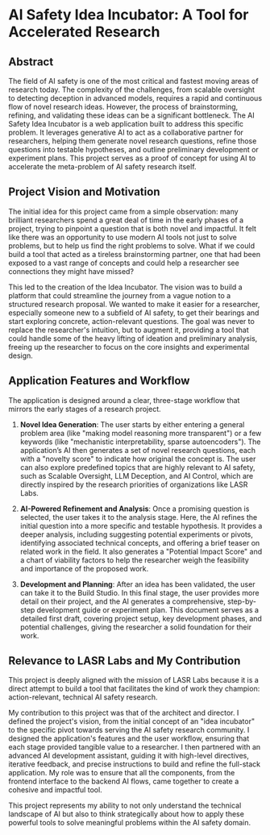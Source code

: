 # AI Safety Idea Incubator: A Tool for Accelerated Research

## Abstract

The field of AI safety is one of the most critical and fastest moving areas of research today. The complexity of the challenges, from scalable oversight to detecting deception in advanced models, requires a rapid and continuous flow of novel research ideas. However, the process of brainstorming, refining, and validating these ideas can be a significant bottleneck. The AI Safety Idea Incubator is a web application built to address this specific problem. It leverages generative AI to act as a collaborative partner for researchers, helping them generate novel research questions, refine those questions into testable hypotheses, and outline preliminary development or experiment plans. This project serves as a proof of concept for using AI to accelerate the meta-problem of AI safety research itself.

## Project Vision and Motivation

The initial idea for this project came from a simple observation: many brilliant researchers spend a great deal of time in the early phases of a project, trying to pinpoint a question that is both novel and impactful. It felt like there was an opportunity to use modern AI tools not just to solve problems, but to help us find the right problems to solve. What if we could build a tool that acted as a tireless brainstorming partner, one that had been exposed to a vast range of concepts and could help a researcher see connections they might have missed?

This led to the creation of the Idea Incubator. The vision was to build a platform that could streamline the journey from a vague notion to a structured research proposal. We wanted to make it easier for a researcher, especially someone new to a subfield of AI safety, to get their bearings and start exploring concrete, action-relevant questions. The goal was never to replace the researcher's intuition, but to augment it, providing a tool that could handle some of the heavy lifting of ideation and preliminary analysis, freeing up the researcher to focus on the core insights and experimental design.

## Application Features and Workflow

The application is designed around a clear, three-stage workflow that mirrors the early stages of a research project.

1.  **Novel Idea Generation**: The user starts by either entering a general problem area (like "making model reasoning more transparent") or a few keywords (like "mechanistic interpretability, sparse autoencoders"). The application’s AI then generates a set of novel research questions, each with a "novelty score" to indicate how original the concept is. The user can also explore predefined topics that are highly relevant to AI safety, such as Scalable Oversight, LLM Deception, and AI Control, which are directly inspired by the research priorities of organizations like LASR Labs.

2.  **AI-Powered Refinement and Analysis**: Once a promising question is selected, the user takes it to the analysis stage. Here, the AI refines the initial question into a more specific and testable hypothesis. It provides a deeper analysis, including suggesting potential experiments or pivots, identifying associated technical concepts, and offering a brief teaser on related work in the field. It also generates a "Potential Impact Score" and a chart of viability factors to help the researcher weigh the feasibility and importance of the proposed work.

3.  **Development and Planning**: After an idea has been validated, the user can take it to the Build Studio. In this final stage, the user provides more detail on their project, and the AI generates a comprehensive, step-by-step development guide or experiment plan. This document serves as a detailed first draft, covering project setup, key development phases, and potential challenges, giving the researcher a solid foundation for their work.

## Relevance to LASR Labs and My Contribution

This project is deeply aligned with the mission of LASR Labs because it is a direct attempt to build a tool that facilitates the kind of work they champion: action-relevant, technical AI safety research.

My contribution to this project was that of the architect and director. I defined the project's vision, from the initial concept of an "idea incubator" to the specific pivot towards serving the AI safety research community. I designed the application's features and the user workflow, ensuring that each stage provided tangible value to a researcher. I then partnered with an advanced AI development assistant, guiding it with high-level directives, iterative feedback, and precise instructions to build and refine the full-stack application. My role was to ensure that all the components, from the frontend interface to the backend AI flows, came together to create a cohesive and impactful tool.

This project represents my ability to not only understand the technical landscape of AI but also to think strategically about how to apply these powerful tools to solve meaningful problems within the AI safety domain.
